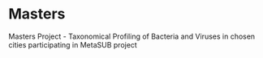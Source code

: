# Masters
Masters Project - Taxonomical Profiling of Bacteria and Viruses in chosen cities participating in MetaSUB project
